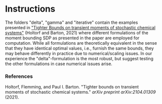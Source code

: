 # Instructions

The folders "delta", "gamma" and "iterative" contain the examples presented in ["Tighter Bounds on transient moments of stochastic chemical systems"](https://arxiv.org/abs/2104.01309) (Holtorf and Barton, 2021) where different formulations of the moment bounding SDP as presented in the paper are employed for computation. While all formulations are theoretically equivalent in the sense that they have identical optimal values, i.e., furnish the same bounds, they may behave differently in practice due to numerical/scaling issues. In our experience the "delta"-formulation is the most robust, but suggest testing the other formulations in case numerical issues arise.



### References

Holtorf, Flemming, and Paul I. Barton. "Tighter bounds on transient moments of stochastic chemical systems." *arXiv preprint arXiv:2104.01309* (2021).

